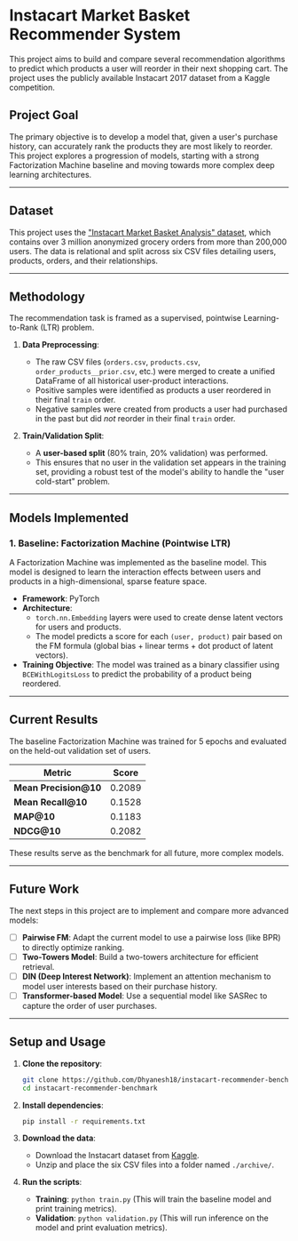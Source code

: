 
# Instacart Market Basket Recommender System

This project aims to build and compare several recommendation algorithms to predict which products a user will reorder in their next shopping cart. The project uses the publicly available Instacart 2017 dataset from a Kaggle competition.

## Project Goal

The primary objective is to develop a model that, given a user's purchase history, can accurately rank the products they are most likely to reorder. This project explores a progression of models, starting with a strong Factorization Machine baseline and moving towards more complex deep learning architectures.

-----

## Dataset

This project uses the ["Instacart Market Basket Analysis" dataset](https://www.google.com/search?q=https://www.kaggle.com/c/instacart-market-basket-analysis), which contains over 3 million anonymized grocery orders from more than 200,000 users. The data is relational and split across six CSV files detailing users, products, orders, and their relationships.

-----

## Methodology

The recommendation task is framed as a supervised, pointwise Learning-to-Rank (LTR) problem.

1.  **Data Preprocessing**:

      * The raw CSV files (`orders.csv`, `products.csv`, `order_products__prior.csv`, etc.) were merged to create a unified DataFrame of all historical user-product interactions.
      * Positive samples were identified as products a user reordered in their final `train` order.
      * Negative samples were created from products a user had purchased in the past but did *not* reorder in their final `train` order.

2.  **Train/Validation Split**:

      * A **user-based split** (80% train, 20% validation) was performed.
      * This ensures that no user in the validation set appears in the training set, providing a robust test of the model's ability to handle the "user cold-start" problem.

-----

## Models Implemented

### 1\. Baseline: Factorization Machine (Pointwise LTR)

A Factorization Machine was implemented as the baseline model. This model is designed to learn the interaction effects between users and products in a high-dimensional, sparse feature space.

  * **Framework**: PyTorch
  * **Architecture**:
      * `torch.nn.Embedding` layers were used to create dense latent vectors for users and products.
      * The model predicts a score for each `(user, product)` pair based on the FM formula (global bias + linear terms + dot product of latent vectors).
  * **Training Objective**: The model was trained as a binary classifier using `BCEWithLogitsLoss` to predict the probability of a product being reordered.

-----

## Current Results

The baseline Factorization Machine was trained for 5 epochs and evaluated on the held-out validation set of users.

| Metric          | Score  |
| --------------- | :----: |
| **Mean Precision@10** | 0.2089 |
| **Mean Recall@10** | 0.1528 |
| **MAP@10** | 0.1183 |
| **NDCG@10** | 0.2082 |

These results serve as the benchmark for all future, more complex models.

-----

## Future Work

The next steps in this project are to implement and compare more advanced models:

  * [ ] **Pairwise FM**: Adapt the current model to use a pairwise loss (like BPR) to directly optimize ranking.
  * [ ] **Two-Towers Model**: Build a two-towers architecture for efficient retrieval.
  * [ ] **DIN (Deep Interest Network)**: Implement an attention mechanism to model user interests based on their purchase history.
  * [ ] **Transformer-based Model**: Use a sequential model like SASRec to capture the order of user purchases.

-----

## Setup and Usage

1.  **Clone the repository**:

    ```bash
    git clone https://github.com/Dhyanesh18/instacart-recommender-benchmark
    cd instacart-recommender-benchmark
    ```

2.  **Install dependencies**:

    ```bash
    pip install -r requirements.txt
    ```

3.  **Download the data**:

      * Download the Instacart dataset from [Kaggle](https://www.google.com/search?q=https://www.kaggle.com/c/instacart-market-basket-analysis).
      * Unzip and place the six CSV files into a folder named `./archive/`.

4.  **Run the scripts**:
      * **Training**: `python train.py` (This will train the baseline model and print training metrics).
      * **Validation**: `python validation.py` (This will run inference on the model and print evaluation metrics).

